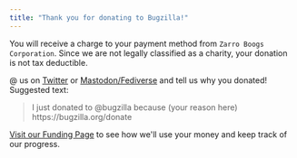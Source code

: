 ```yaml
---
title: "Thank you for donating to Bugzilla!"
---
```


<p>You will receive a charge to your payment method from <code>Zarro Boogs
Corporation</code>. Since we are not legally classified as a charity, your
donation is not tax deductible.</p>

<p>@ us on <a href="https://twitter.com/bugzilla">Twitter</a> or
<a href="https://techhub.social/@bugzilla">Mastodon/Fediverse</a> and tell us
why you donated! Suggested text:</p>
<blockquote>I just donated to @bugzilla because (your reason here)<br>
https://bugzilla.org/donate</blockquote>

<p><a href="/donate">Visit our Funding Page</a> to see how we'll use your money
and keep track of our progress.</p>
